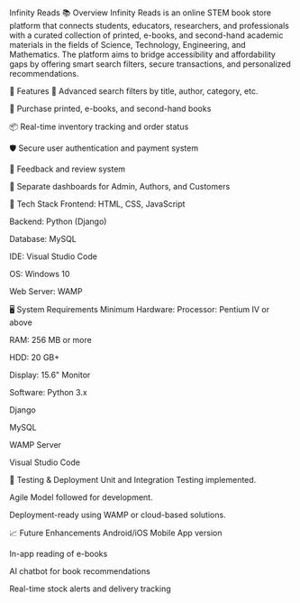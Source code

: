 Infinity Reads
📚 Overview
Infinity Reads is an online STEM book store platform that connects students, educators, researchers, and professionals with a curated collection of printed, e-books, and second-hand academic materials in the fields of Science, Technology, Engineering, and Mathematics. The platform aims to bridge accessibility and affordability gaps by offering smart search filters, secure transactions, and personalized recommendations.

🚀 Features
🔎 Advanced search filters by title, author, category, etc.

🛒 Purchase printed, e-books, and second-hand books

📦 Real-time inventory tracking and order status

🛡️ Secure user authentication and payment system

📝 Feedback and review system

👥 Separate dashboards for Admin, Authors, and Customers

🔧 Tech Stack
Frontend: HTML, CSS, JavaScript

Backend: Python (Django)

Database: MySQL

IDE: Visual Studio Code

OS: Windows 10

Web Server: WAMP

🖥️ System Requirements
Minimum Hardware:
Processor: Pentium IV or above

RAM: 256 MB or more

HDD: 20 GB+

Display: 15.6" Monitor

Software:
Python 3.x

Django

MySQL

WAMP Server

Visual Studio Code

🧪 Testing & Deployment
Unit and Integration Testing implemented.

Agile Model followed for development.

Deployment-ready using WAMP or cloud-based solutions.

📈 Future Enhancements
Android/iOS Mobile App version

In-app reading of e-books

AI chatbot for book recommendations

Real-time stock alerts and delivery tracking

